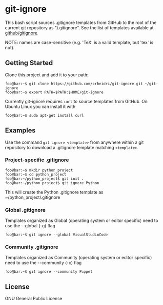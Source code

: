 # git-ignore
This bash script sources .gitignore templates from GitHub to the root of the current git repository as "/.gitignore". See the list of templates available at [github/gitignore](https://github.com/github/gitignore).

NOTE: names are case-sensitive (e.g. 'TeX' is a valid template, but 'tex' is not).

## Getting Started
Clone this project and add it to your path:
```console
foo@bar:~$ git clone https://github.com/crheidri/git-ignore.git ~/git-ignore
foo@bar:~$ export PATH=$PATH:$HOME/git-ignore
```

Currently git-ignore requires ```curl``` to source templates from GitHub. On Ubuntu Linux you can install it with:
```console
foo@bar:~$ sudo apt-get install curl
```

## Examples
Use the command `git ignore <template>` from anywhere within a git repository to download a .gitignore template matching `<template>`.

### Project-specific .gitignore
```console
foo@bar:~$ mkdir python_project
foo@bar:~$ cd python_project
foo@bar:~/python_project$ git init .
foo@bar:~/python_project$ git ignore Python
```
This will create the Python .gitignore template as ~/python_project/.gitignore

### Global .gitignore
Templates organized as Global (operating system or editor specific) need to use the --global (-g) flag
```console
foo@bar:~$ git ignore --global VisualStudioCode
```

### Community .gitignore
Templates organized as Community (operating system or editor specific) need to use the --community (-c) flag
```console
foo@bar:~$ git ignore --community Puppet

```

## License
GNU General Public License
